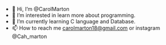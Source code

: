 - 👋 Hi, I’m @CarolMarton
- 👀 I’m interested in learn more about programming.
- 🌱 I’m currently learning C language and Database.
- 📫 How to reach me carolmarton18@gmail.com or instagram @Cah_marton
